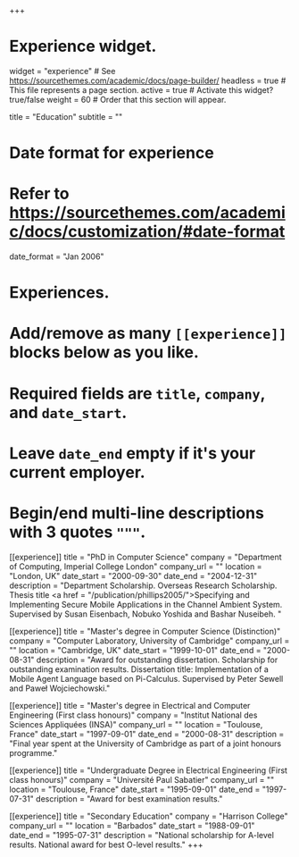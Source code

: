 +++
# Experience widget.
widget = "experience"  # See https://sourcethemes.com/academic/docs/page-builder/
headless = true  # This file represents a page section.
active = true  # Activate this widget? true/false
weight = 60  # Order that this section will appear.

title = "Education"
subtitle = ""

# Date format for experience
#   Refer to https://sourcethemes.com/academic/docs/customization/#date-format
date_format = "Jan 2006"

# Experiences.
#   Add/remove as many `[[experience]]` blocks below as you like.
#   Required fields are `title`, `company`, and `date_start`.
#   Leave `date_end` empty if it's your current employer.
#   Begin/end multi-line descriptions with 3 quotes `"""`.
[[experience]]
  title = "PhD in Computer Science"
  company = "Department of Computing, Imperial College London"
  company_url = ""
  location = "London, UK"
  date_start = "2000-09-30"
  date_end = "2004-12-31"
  description = "Department Scholarship. Overseas Research Scholarship. Thesis title <a href = \"/publication/phillips2005/\">Specifying and Implementing Secure Mobile Applications in the Channel Ambient System</a>. Supervised by Susan Eisenbach, Nobuko Yoshida and Bashar Nuseibeh. "

[[experience]]
  title = "Master's degree in Computer Science (Distinction)"
  company = "Computer Laboratory, University of Cambridge"
  company_url = ""
  location = "Cambridge, UK"
  date_start = "1999-10-01"
  date_end = "2000-08-31"
  description = "Award for outstanding dissertation. Scholarship for outstanding examination results. Dissertation title: Implementation of a Mobile Agent Language based on Pi-Calculus. Supervised by Peter Sewell and Paweł Wojciechowski."

[[experience]]
  title = "Master's degree in Electrical and Computer Engineering (First class honours)"
  company = "Institut National des Sciences Appliquées (INSA)"
  company_url = ""
  location = "Toulouse, France"
  date_start = "1997-09-01"
  date_end = "2000-08-31"
  description = "Final year spent at the University of Cambridge as part of a joint honours programme."

[[experience]]
  title = "Undergraduate Degree in Electrical Engineering (First class honours)"
  company = "Université Paul Sabatier"
  company_url = ""
  location = "Toulouse, France"
  date_start = "1995-09-01"
  date_end = "1997-07-31"
  description = "Award for best examination results."

[[experience]]
  title = "Secondary Education"
  company = "Harrison College"
  company_url = ""
  location = "Barbados"
  date_start = "1988-09-01"
  date_end = "1995-07-31"
  description = "National scholarship for A-level results. National award for best O-level results."
+++
